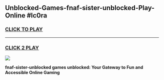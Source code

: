 
## Unblocked-Games-fnaf-sister-unblocked-Play-Online #lc0ra
<h3>
<a href="https://news.freeplayer.one?title=fnaf-sister-unblocked&ref=3">CLICK TO PLAY</a></h3>
<hr>

<h3>
<a href="https://news.freeplayer.one?title=fnaf-sister-unblocked&ref=3">CLICK 2 PLAY</a>
  
</h3>

<a href="https://news.freeplayer.one?title=fnaf-sister-unblocked&ref=3"><img src="https://clearcache.store/games.png"></a>


**fnaf-sister-unblocked games unblocked: Your Gateway to Fun and Accessible Online Gaming**
